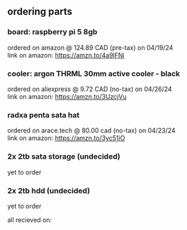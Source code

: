 ## ordering parts

### board: raspberry pi 5 8gb
ordered on amazon @ 124.89 CAD (pre-tax) on 04/19/24  
link on amazon: https://amzn.to/4a9lFNi

### cooler: argon THRML 30mm active cooler - black
ordered on aliexpress @ 9.72 CAD (no-tax) on 04/26/24  
link on amazon: https://amzn.to/3UzcjVu

### radxa penta sata hat
ordered on arace.tech @ 80.00 cad (no-tax) on 04/23/24  
link on amazon: https://amzn.to/3yc51iO

### 2x 2tb sata storage (undecided)
yet to order

### 2x 2tb hdd (undecided)
yet to order

all recieved on: 
